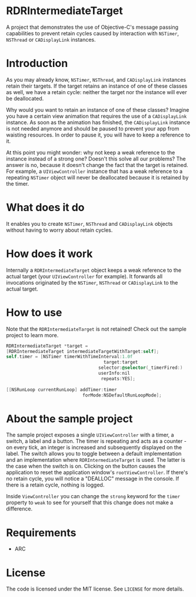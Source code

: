 RDRIntermediateTarget
=====================

A project that demonstrates the use of Objective-C's message passing capabilities to prevent retain cycles caused by interaction with `NSTimer`, `NSThread` or `CADisplayLink` instances.

# Introduction
As you may already know, `NSTimer`, `NSThread`, and `CADisplayLink` instances retain their targets. If the target retains an instance of one of these classes as well, we have a retain cycle: neither the target nor the instance will ever be deallocated.

Why would you want to retain an instance of one of these classes? Imagine you have a certain view animation that requires the use of a `CADisplayLink` instance. As soon as the animation has finished, the `CADisplayLink` instance is not needed anymore and should be paused to prevent your app from waisting resources. In order to pause it, you will have to keep a reference to it.

At this point you might wonder: why not keep a weak reference to the instance instead of a strong one? Doesn't this solve all our problems? The answer is no, because it doesn't change the fact that the target is retained. For example, a `UIViewController` instance that has a weak reference to a repeating `NSTimer` object will never be deallocated because it is retained by the timer.

# What does it do
It enables you to create `NSTimer`, `NSThread` and `CADisplayLink` objects without having to worry about retain cycles.

# How does it work
Internally a `RDRIntermediateTarget` object keeps a weak reference to the actual target (your `UIViewController` for example). It forwards all invocations originated by the `NSTimer`, `NSThread` or `CADisplayLink` to the actual target.

# How to use
Note that the `RDRIntermediateTarget` is not retained! Check out the sample project to learn more.
```objectivec
RDRIntermediateTarget *target = 
[RDRIntermediateTarget intermediateTargetWithTarget:self];
self.timer = [NSTimer timerWithTimeInterval:1.0f
                                     target:target
                                   selector:@selector(_timerFired:)
                                   userInfo:nil
                                    repeats:YES];
                                    
[[NSRunLoop currentRunLoop] addTimer:timer
                             forMode:NSDefaultRunLoopMode];
```

# About the sample project
The sample project exposes a single `UIViewController` with a timer, a switch, a label and a button. The timer is repeating and acts as a counter - on every tick, an integer is increased and subsequently displayed on the label. The switch allows you to toggle between a default implementation and an implementation where `RDRIntermediateTarget` is used. The latter is the case when the switch is on. Clicking on the button causes the application to reset the application window's `rootViewController`. If there's no retain cycle, you will notice a "DEALLOC" message in the console. If there is a retain cycle, nothing is logged.

Inside `ViewController` you can change the `strong` keyword for the `timer` property to `weak` to see for yourself that this change does not make a difference. 

# Requirements
* ARC

# License
The code is licensed under the MIT license. See `LICENSE` for more details.
